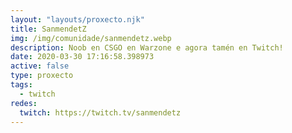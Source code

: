 ```yaml
---
layout: "layouts/proxecto.njk"
title: SanmendetZ
img: /img/comunidade/sanmendetz.webp
description: Noob en CSGO en Warzone e agora tamén en Twitch!
date: 2020-03-30 17:16:58.398973
active: false
type: proxecto
tags:
  - twitch
redes:
  twitch: https://twitch.tv/sanmendetz
---
```

